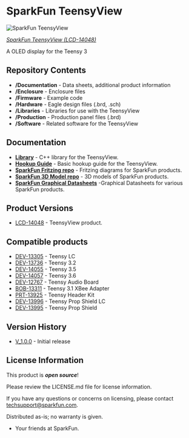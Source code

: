 SparkFun TeensyView
========================================

![SparkFun TeensyView](https://cdn.sparkfun.com/assets/parts/1/1/8/8/0/14113-07.jpg)

[*SparkFun TeensyView (LCD-14048)*](https://www.sparkfun.com/products/14048)

A OLED display for the Teensy 3

Repository Contents
-------------------

* **/Documentation** - Data sheets, additional product information
* **/Enclosure** - Enclosure files 
* **/Firmware** - Example code 
* **/Hardware** - Eagle design files (.brd, .sch)
* **/Libraries** - Libraries for use with the TeensyView
* **/Production** - Production panel files (.brd)
* **/Software** - Related software for the TeensyView

Documentation
--------------
* **[Library](https://github.com/sparkfun/SparkFun_TeensyView_Arduino_Library/)** - C++ library for the TeensyView.
* **[Hookup Guide](https://learn.sparkfun.com/tutorials/teensyview-hookup-guide)** - Basic hookup guide for the TeensyView.
* **[SparkFun Fritzing repo](https://github.com/sparkfun/Fritzing_Parts)** - Fritzing diagrams for SparkFun products.
* **[SparkFun 3D Model repo](https://github.com/sparkfun/3D_Models)** - 3D models of SparkFun products. 
* **[SparkFun Graphical Datasheets](https://github.com/sparkfun/Graphical_Datasheets)** -Graphical Datasheets for various SparkFun products.

Product Versions
---------------------------------

* [LCD-14048](https://www.sparkfun.com/products/14048) - TeensyView product.

Compatible products
---------------------------------

* [DEV-13305](https://www.sparkfun.com/products/13305) - Teensy LC
* [DEV-13736](https://www.sparkfun.com/products/13736) - Teensy 3.2
* [DEV-14055](https://www.sparkfun.com/products/14055) - Teensy 3.5
* [DEV-14057](https://www.sparkfun.com/products/14057) - Teensy 3.6
* [DEV-12767](https://www.sparkfun.com/products/12767) - Teensy Audio Board
* [BOB-13311](https://www.sparkfun.com/products/13311) - Teensy 3.1 XBee Adapter
* [PRT-13925](https://www.sparkfun.com/products/13925) - Teensy Header Kit
* [DEV-13996](https://www.sparkfun.com/products/13996) - Teensy Prop Shield LC
* [DEV-13995](https://www.sparkfun.com/products/13995) - Teensy Prop Shield

Version History
---------------
* [V_1.0.0](https://github.com/sparkfun/TeensyView/tree/V_1.0.0) - Initial release

License Information
-------------------

This product is _**open source**_! 

Please review the LICENSE.md file for license information. 

If you have any questions or concerns on licensing, please contact techsupport@sparkfun.com.

Distributed as-is; no warranty is given.

- Your friends at SparkFun.
